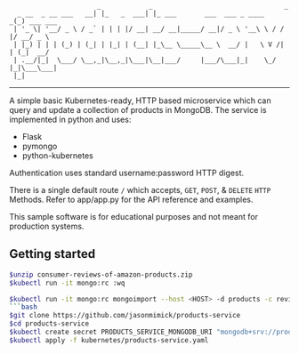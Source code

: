 ```
                      _            _                                 _          
  _ __  _ __ ___   __| |_   _  ___| |_ ___       ___  ___ _ ____   _(_) ___ ___ 
 | '_ \| '__/ _ \ / _` | | | |/ __| __/ __|_____/ __|/ _ \ '__\ \ / / |/ __/ _ \
 | |_) | | | (_) | (_| | |_| | (__| |_\__ \_____\__ \  __/ |   \ V /| | (_|  __/
 | .__/|_|  \___/ \__,_|\__,_|\___|\__|___/     |___/\___|_|    \_/ |_|\___\___|
 |_|                                                                            
```
---
A simple basic Kubernetes-ready, HTTP based microservice which can 
query and update a collection of products in MongoDB. The service 
is implemented in python and uses:
- Flask
- pymongo
- python-kubernetes

Authentication uses standard username:password HTTP digest.

There is a single default route ``/`` which accepts, `GET`, `POST`, & `DELETE` 
`HTTP` Methods. Refer to app/app.py for the API reference and examples.

This sample software is for educational purposes and not meant for 
production systems. 

## Getting started

```bash
$unzip consumer-reviews-of-amazon-products.zip
$kubectl run -it mongo:rc :wq

$kubectl run -it mongo:rc mongoimport --host <HOST> -d products -c reviews
```bash
$git clone https://github.com/jasonmimick/products-service
$cd products-service
$kubectl create secret PRODUCTS_SERVICE_MONGODB_URI "mongodb+srv://products-db-src.cluster.local"
$kubectl apply -f kubernetes/products-service.yaml

